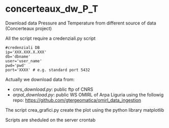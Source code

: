 # concerteaux_dw_P_T
Download data Pressure and Temperature from different source of data (Concerteaux project)

All the script require a credenziali.py script 

```
#credenziali DB 
ip='XXX.XXX.X.XXX' 
db='dbname'
user='user_name'
pwd='pwd'
port='XXXX' # e.g. standard port 5432
```


Actually we download data from:

* *cnrs_download.py*: public ftp of CNRS
* *arpal_download.py*: public WS OMIRL of Arpa Liguria using the followig repo: https://github.com/gtergeomatica/omirl_data_ingestion


The script crea_grafici.py create the plot using the python library matplotlib

Scripts  are sheduled on the server crontab

